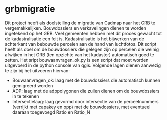 # grbmigratie
Dit project heeft als doelstelling de migratie van  Cadmap naar het GRB te vergemakkelijken.
Bouwdossiers en verkavelingen dienen te worden ingetekend op het GRB.
Veel gemeenten hebben met dit proces gewacht tot de kadastralisatie een feit is.
Kadastralisatie is het bijwerken van de achterkant van bebouwde percelen aan de hand van luchtfotos.
Dit script heeft als doel om de bouwdossiers die gelegen zijn op percelen die weinig afwijken in het GRB (ten opzichte van het kadaster)
automatisch goed te zetten.
Het sript bouwaanvragen_ok.py is een script dat moet worden uitgevoerd in de python console van qgis.
Volgende lagen dienen aanwezig te zijn bij het uitvoeren hiervan:
-	Bouwaanvragen_ok: laag met de bouwdossiers die automatisch kunnen gemigreerd worden
-	ADP: laag met de adppolygonen die zullen dienen om de bouwdossiers in te tekenen
-	Intersectielaag: laag gevormd door intersectie van de perceelnummers (verrijkt met capakey en opp) met de bouwdossiers, met eventueel daaraan toegevoegd Ratio en Ratio_N
